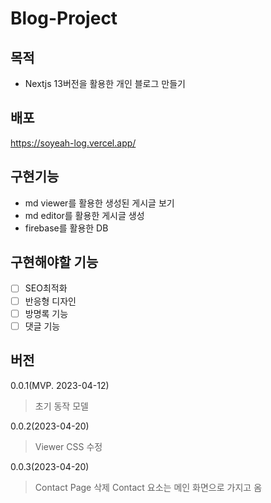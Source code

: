 # Blog-Project

## 목적

- Nextjs 13버전을 활용한 개인 블로그 만들기

## 배포

https://soyeah-log.vercel.app/

## 구현기능

- md viewer를 활용한 생성된 게시글 보기
- md editor를 활용한 게시글 생성
- firebase를 활용한 DB

## 구현해야할 기능

- [ ] SEO최적화
- [ ] 반응형 디자인
- [ ] 방명록 기능
- [ ] 댓글 기능

## 버전

0.0.1(MVP. 2023-04-12)

> 초기 동작 모델

0.0.2(2023-04-20)

> Viewer CSS 수정

0.0.3(2023-04-20)

> Contact Page 삭제
> Contact 요소는 메인 화면으로 가지고 옴
